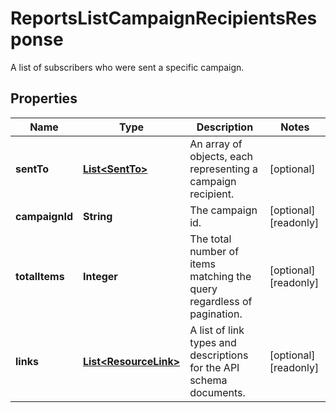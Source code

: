 

# ReportsListCampaignRecipientsResponse

A list of subscribers who were sent a specific campaign.

## Properties

| Name | Type | Description | Notes |
|------------ | ------------- | ------------- | -------------|
|**sentTo** | [**List&lt;SentTo&gt;**](SentTo.md) | An array of objects, each representing a campaign recipient. |  [optional] |
|**campaignId** | **String** | The campaign id. |  [optional] [readonly] |
|**totalItems** | **Integer** | The total number of items matching the query regardless of pagination. |  [optional] [readonly] |
|**links** | [**List&lt;ResourceLink&gt;**](ResourceLink.md) | A list of link types and descriptions for the API schema documents. |  [optional] [readonly] |



